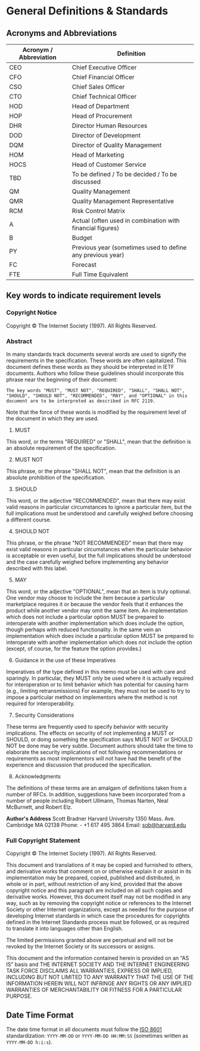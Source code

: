 # General Definitions & Standards

## Acronyms and Abbreviations

| Acronym / Abbreviation | Definition                                                 |
| ---------------------- | ---------------------------------------------------------- |
| CEO                    | Chief Executive Officer                                    |
| CFO                    | Chief Financial Officer                                    |
| CSO                    | Chief Sales Officer                                        |
| CTO                    | Chief Technical Officer                                    |
| HOD                    | Head of Department                                         |
| HOP                    | Head of Procurement                                        |
| DHR                    | Director Human Resources                                   |
| DOD                    | Director of Development                                    |
| DQM                    | Director of Quality Management                             |
| HOM                    | Head of Marketing                                          |
| HOCS                   | Head of Customer Service                                   |
| TBD                    | To be defined / To be decided / To be discussed            |
| QM                     | Quality Management                                         |
| QMR                    | Quality Management Representative                          |
| RCM                    | Risk Control Matrix                                        |
| A                      | Actual (often used in combination with financial figures)  |
| B                      | Budget                                                     |
| PY                     | Previous year (sometimes used to define any previous year) |
| FC                     | Forecast                                                   |
| FTE                    | Full Time Equivalent                                       |

## Key words to indicate requirement levels

### Copyright Notice

Copyright © The Internet Society (1997). All Rights Reserved.

### Abstract

In many standards track documents several words are used to signify the requirements in the specification. These words are often capitalized. This document defines these words as they should be interpreted in IETF documents. Authors who follow these guidelines should incorporate this phrase near the beginning of their document:

    The key words "MUST", "MUST NOT", "REQUIRED", "SHALL", "SHALL NOT", "SHOULD", "SHOULD NOT", "RECOMMENDED", "MAY", and "OPTIONAL" in this document are to be interpreted as described in RFC 2119.

Note that the force of these words is modified by the requirement level of the document in which they are used.

1.  MUST

This word, or the terms "REQUIRED" or "SHALL", mean that the definition is an absolute requirement of the specification.

2.  MUST NOT

This phrase, or the phrase "SHALL NOT", mean that the definition is an absolute prohibition of the specification.

3.  SHOULD

This word, or the adjective "RECOMMENDED", mean that there may exist valid reasons in particular circumstances to ignore a particular item, but the full implications must be understood and carefully weighed before choosing a different course.

4.  SHOULD NOT

This phrase, or the phrase "NOT RECOMMENDED" mean that there may exist valid reasons in particular circumstances when the particular behavior is acceptable or even useful, but the full implications should be understood and the case carefully weighed before implementing any behavior described with this label.

5.  MAY

This word, or the adjective "OPTIONAL", mean that an item is truly optional. One vendor may choose to include the item because a particular marketplace requires it or because the vendor feels that it enhances the product while another vendor may omit the same item. An implementation which does not include a particular option MUST be prepared to interoperate with another implementation which does include the option, though perhaps with reduced functionality. In the same vein an implementation which does include a particular option MUST be prepared to interoperate with another implementation which does not include the option (except, of course, for the feature the option provides.)

6.  Guidance in the use of these Imperatives

Imperatives of the type defined in this memo must be used with care and sparingly. In particular, they MUST only be used where it is actually required for interoperation or to limit behavior which has potential for causing harm (e.g., limiting retransmissions) For example, they must not be used to try to impose a particular method on implementors where the method is not required for interoperability.

7.  Security Considerations

These terms are frequently used to specify behavior with security implications. The effects on security of not implementing a MUST or SHOULD, or doing something the specification says MUST NOT or SHOULD NOT be done may be very subtle. Document authors should take the time to elaborate the security implications of not following recommendations or requirements as most implementors will not have had the benefit of the experience and discussion that produced the specification.

8.  Acknowledgments

The definitions of these terms are an amalgam of definitions taken from a number of RFCs. In addition, suggestions have been incorporated from a number of people including Robert Ullmann, Thomas Narten, Neal McBurnett, and Robert Elz.

**Author's Address**
Scott Bradner
Harvard University
1350 Mass. Ave.
Cambridge
MA 02138
Phone:   - +1 617 495 3864
Email:   sob@harvard.edu

### Full Copyright Statement

Copyright © The Internet Society (1997). All Rights Reserved.

This document and translations of it may be copied and furnished to others, and derivative works that comment on or otherwise explain it or assist in its implementation may be prepared, copied, published and distributed, in whole or in part, without restriction of any kind, provided that the above copyright notice and this paragraph are included on all such copies and derivative works. However, this document itself may not be modified in any way, such as by removing the copyright notice or references to the Internet Society or other Internet organizations, except as needed for the purpose of developing Internet standards in which case the procedures for copyrights defined in the Internet Standards process must be followed, or as required to translate it into languages other than English.

The limited permissions granted above are perpetual and will not be revoked by the Internet Society or its successors or assigns.

This document and the information contained herein is provided on an “AS IS” basis and THE INTERNET SOCIETY AND THE INTERNET ENGINEERING TASK FORCE DISCLAIMS ALL WARRANTIES, EXPRESS OR IMPLIED, INCLUDING BUT NOT LIMITED TO ANY WARRANTY THAT THE USE OF THE INFORMATION HEREIN WILL NOT INFRINGE ANY RIGHTS OR ANY IMPLIED WARRANTIES OF MERCHANTABILITY OR FITNESS FOR A PARTICULAR PURPOSE.

## Date Time Format

The date time format in all documents must follow the [ISO 8601](https://www.iso.org/iso-8601-date-and-time-format.html) standardization: `YYYY-MM-DD` or `YYYY-MM-DD HH:MM:SS` (sometimes written as `YYYY-MM-DD h:i:s`). 
